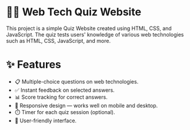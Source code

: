 # 🧑‍💻 Web Tech Quiz Website
This project is a simple Quiz Website created using HTML, CSS, and JavaScript. The quiz tests users' knowledge of various web technologies such as HTML, CSS, JavaScript, and more.
# ✨ Features
* 📋 Multiple-choice questions on web technologies.
* ✅ Instant feedback on selected answers.
* 📊 Score tracking for correct answers.
* 📱 Responsive design — works well on mobile and desktop.
* ⏱️ Timer for each quiz session (optional).
* 🎯 User-friendly interface.
